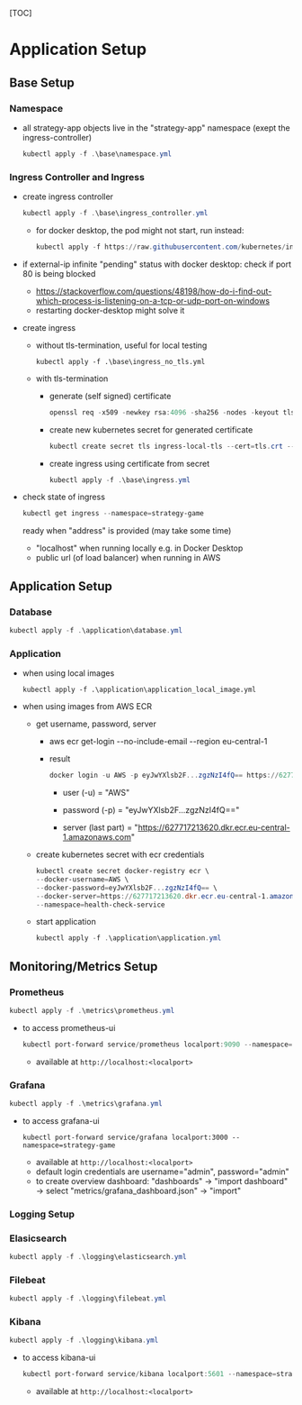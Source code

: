 [TOC]

# Application Setup



## Base Setup

### Namespace

- all strategy-app objects live in the "strategy-app" namespace (exept the ingress-controller)

  ```powershell
  kubectl apply -f .\base\namespace.yml
  ```

### Ingress Controller and Ingress

- create ingress controller

  ```powershell
  kubectl apply -f .\base\ingress_controller.yml
  ```

  - for docker desktop, the pod might not start, run instead:

    ```powershell
    kubectl apply -f https://raw.githubusercontent.com/kubernetes/ingress-nginx/controller-v1.0.4/deploy/static/provider/cloud/deploy.yaml
    ```

- if external-ip infinite "pending" status with docker desktop: check if port 80 is being blocked

  - https://stackoverflow.com/questions/48198/how-do-i-find-out-which-process-is-listening-on-a-tcp-or-udp-port-on-windows
  - restarting docker-desktop might solve it

- create ingress

  - without tls-termination, useful for local testing

    ```
    kubectl apply -f .\base\ingress_no_tls.yml
    ```

  - with tls-termination

    - generate (self signed) certificate

      ```powershell
      openssl req -x509 -newkey rsa:4096 -sha256 -nodes -keyout tls.key -out tls.crt -subj "/CN=ingress.local" -days 365
      ```

    - create new kubernetes secret for generated certificate

      ```powershell
      kubectl create secret tls ingress-local-tls --cert=tls.crt --key=tls.key
      ```

    - create ingress using certificate from secret

      ```powershell
      kubectl apply -f .\base\ingress.yml
      ```

- check state of ingress

  ```powershell
  kubectl get ingress --namespace=strategy-game
  ```

  ready when "address" is provided (may take some time)

  - "localhost" when running locally e.g. in Docker Desktop
  - public url (of load balancer) when running in AWS





##  Application Setup

### Database

```powershell
kubectl apply -f .\application\database.yml
```

### Application

- when using local images

  ```
  kubectl apply -f .\application\application_local_image.yml
  ```

- when using images from AWS ECR

  - get username, password, server

    - aws ecr get-login --no-include-email --region eu-central-1


    - result
    
      ```powershell
      docker login -u AWS -p eyJwYXlsb2F...zgzNzI4fQ== https://627717213620.dkr.ecr.eu-central-1.amazonaws.com
      ```
    
      - user (-u) = "AWS"
    
      - password (-p) = "eyJwYXlsb2F...zgzNzI4fQ=="
    
      - server (last part) = "https://627717213620.dkr.ecr.eu-central-1.amazonaws.com"

  - create kubernetes secret with ecr credentials

    ```powershell
    kubectl create secret docker-registry ecr \
    --docker-username=AWS \
    --docker-password=eyJwYXlsb2F...zgzNzI4fQ== \
    --docker-server=https://627717213620.dkr.ecr.eu-central-1.amazonaws.com \
    --namespace=health-check-service
    ```

  - start application

    ```powershell
    kubectl apply -f .\application\application.yml
    ```

    

## Monitoring/Metrics Setup

### Prometheus

```powershell
kubectl apply -f .\metrics\prometheus.yml
```

- to access prometheus-ui

  ```powershell
  kubectl port-forward service/prometheus localport:9090 --namespace=strategy-game
  ```

  - available at `http://localhost:<localport>`

### Grafana

```powershell
kubectl apply -f .\metrics\grafana.yml
```

- to access grafana-ui

  ```
  kubectl port-forward service/grafana localport:3000 --namespace=strategy-game
  ```

  - available at `http://localhost:<localport>`
  - default login credentials are username="admin", password="admin"
  - to create overview dashboard: "dashboards" -> "import dashboard" -> select "metrics/grafana_dashboard.json" -> "import"



### Logging Setup

### Elasicsearch

```powershell
kubectl apply -f .\logging\elasticsearch.yml
```

### Filebeat

```powershell
kubectl apply -f .\logging\filebeat.yml
```

### Kibana

```powershell
kubectl apply -f .\logging\kibana.yml
```

- to access kibana-ui

  ```powershell
  kubectl port-forward service/kibana localport:5601 --namespace=strategy-game
  ```

  - available at `http://localhost:<localport>`